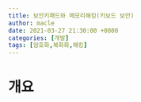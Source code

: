```yaml
---
title: 보안키패드와 메모리해킹(키보드 보안)
author: macle
date: 2021-03-27 21:30:00 +0800
categories: [개발]
tags: [암호화,복화화,해킹]
---
```


# 개요
